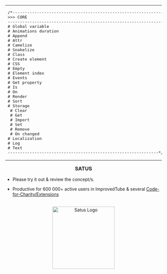 
<table align="right"><tr></tr> <td>
<pre>/*--------------------------------------------------------------
>>> CORE
----------------------------------------------------------------
# Global variable
# Animations duration
# Append
# Attr
# Camelize
# Snakelize
# Class
# Create element
# CSS
# Empty
# Element index
# Events
# Get property
# Is 
# On
# Render
# Sort
# Storage
 # Clear
 # Get
 # Import
 # Set
 # Remove
 # On changed
# Localization
# Log
# Text
--------------------------------------------------------------*/</pre> </td></table>

<h3 align="center">SATUS</h3>
  
- Please try it out & review the concept/s.

-  Productive for 600 000+ active users in ImprovedTube & several [Code-for-Charity/Extensions](https://github.com/code-for-charity/ImprovedTube-for-YouTube/blob/master/.github/README.md#history-manager--dark-mode---unlock-me-custom-user-agent-regex-replace)

<div align="center">
 <br> <img height="200px" alt="Satus Logo" src="https://user-images.githubusercontent.com/25022245/198879210-090216d0-c02e-49b7-9c8d-bd648fa8b39b.png">

</div>
